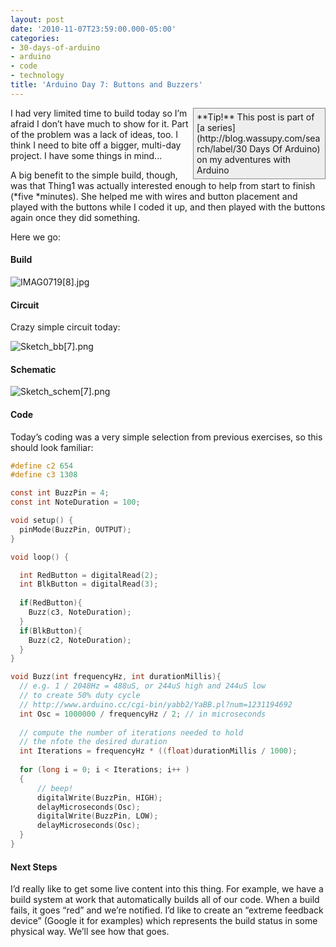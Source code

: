 ```yaml
---
layout: post
date: '2010-11-07T23:59:00.000-05:00'
categories:
- 30-days-of-arduino
- arduino
- code
- technology
title: 'Arduino Day 7: Buttons and Buzzers'
---
```


<div style="border-bottom: #888 1px solid; border-left: #888 1px solid; padding-bottom: 5px; background-color: #eee; margin: 0px auto; padding-left: 5px; width: 200px; padding-right: 5px; float: right; border-top: #888 1px solid; border-right: #888 1px solid; padding-top: 5px;">**Tip!** This post is part of [a series](http://blog.wassupy.com/search/label/30 Days Of Arduino) on my adventures with Arduino</div>

I had very limited time to build today so I’m afraid I don’t have much to show for it. Part of the problem was a lack of ideas, too. I think I need to bite off a bigger, multi-day project. I have some things in mind...

A big benefit to the simple build, though, was that Thing1 was actually interested enough to help from start to finish (*five *minutes). She helped me with wires and button placement and played with the buttons while I coded it up, and then played with the buttons again once they did something.

Here we go:  

  <h4>Build</h4>

![IMAG0719[8].jpg](/assets/2010/IMAG0719[8].jpg)  <h4>Circuit</h4>

Crazy simple circuit today:

![Sketch_bb[7].png](/assets/2010/Sketch_bb[7].png)  <h4>Schematic</h4>

![Sketch_schem[7].png](/assets/2010/Sketch_schem[7].png)  <h4>Code</h4>

Today’s coding was a very simple selection from previous exercises, so this should look familiar:
```c
#define c2 654
#define c3 1308

const int BuzzPin = 4;
const int NoteDuration = 100; 

void setup() {
  pinMode(BuzzPin, OUTPUT);  
}

void loop() {

  int RedButton = digitalRead(2);  
  int BlkButton = digitalRead(3);  
  
  if(RedButton){
    Buzz(c3, NoteDuration);
  }
  if(BlkButton){
    Buzz(c2, NoteDuration); 
  }
}

void Buzz(int frequencyHz, int durationMillis){
  // e.g. 1 / 2048Hz = 488uS, or 244uS high and 244uS low
  // to create 50% duty cycle
  // http://www.arduino.cc/cgi-bin/yabb2/YaBB.pl?num=1231194692
  int Osc = 1000000 / frequencyHz / 2; // in microseconds
  
  // compute the number of iterations needed to hold
  // the nfote the desired duration
  int Iterations = frequencyHz * ((float)durationMillis / 1000);
  
  for (long i = 0; i < Iterations; i++ )
  {
      // beep!
      digitalWrite(BuzzPin, HIGH);
      delayMicroseconds(Osc);
      digitalWrite(BuzzPin, LOW);
      delayMicroseconds(Osc);
  }  
}
```



<h4>Next Steps</h4>


I’d really like to get some live content into this thing. For example, we have a build system at work that automatically builds all of our code. When a build fails, it goes “red” and we’re notified. I’d like to create an “extreme feedback device” (Google it for examples) which represents the build status in some physical way. We’ll see how that goes.